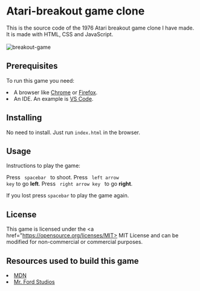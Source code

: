 # Atari-breakout game clone

This is the source code of the 1976 Atari breakout game clone I have made. It is made with HTML, CSS and JavaScript.<br>
<br>
![breakout-game](https://user-images.githubusercontent.com/18035227/52537162-a2ed8c80-2d63-11e9-8e8e-550011343b8f.jpg)

## Prerequisites

To run this game you need:
<li> A browser like <a href="https://www.google.com/chrome/">Chrome</a> or <a href="https://www.mozilla.org/en-US/firefox/new/">Firefox</a>. </li>
<li> An IDE. An example is <a href="https://code.visualstudio.com/">VS Code</a>. </li>

## Installing

No need to install. Just run <code>index.html</code> in the browser.

## Usage

Instructions to play the game:

Press <code> spacebar </code> to shoot.
Press <code> left arrow key</code> to go <b>left</b>.
Press <code> right arrow key </code> to go <b>right</b>.

If you lost press <code>spacebar</code> to play the game again. 

## License

This game is licensed under the <a href="https://opensource.org/licenses/MIT> MIT License </a> and can be modified for non-commercial or commercial purposes.

## Resources used to build this game
<li><a href="https://developer.mozilla.org/en-US/">MDN</a> </li>
<li><a href="https://www.youtube.com/channel/UCYGcMtRTLWQHgLq4V3bP3sA">Mr. Ford Studios</a> </li>
